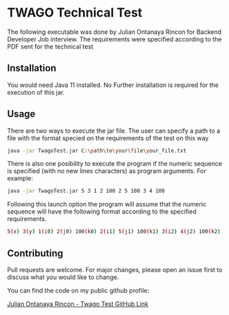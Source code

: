 # TWAGO Technical Test

The following executable was done by Julian Ontanaya Rincon for Backend Developer Job interview. The requirements were specified according to the PDF sent for the technical test

## Installation

You would need Java 11 installed. No Further installation is required for the execution of this jar.


## Usage

There are two ways to execute the jar file. The user can specify a path to a file with the format specied on the requirements of the test on this way

```bash
java -jar TwagoTest.jar C:\path\to\your\file\your_file.txt
```

There is also one posibility to execute the program if the numeric sequence is specified (with no new lines characters) as program arguments. For example:
```bash
java -jar TwagoTest.jar 5 3 1 2 100 2 5 100 3 4 100
```
Following this launch option the program will assume that the numeric sequence will have the following format according to the specified requirements.
```bash
5(x) 3(y) 1(i0) 2(j0) 100(k0) 2(i1) 5(j1) 100(k1) 3(i2) 4(j2) 100(k2)
```

## Contributing
Pull requests are welcome. For major changes, please open an issue first to discuss what you would like to change.

You can find the code on my public github profile:

[Julian Ontanaya Rincon - Twago Test GitHub Link](https://github.com/julijulito/TwagoTest)